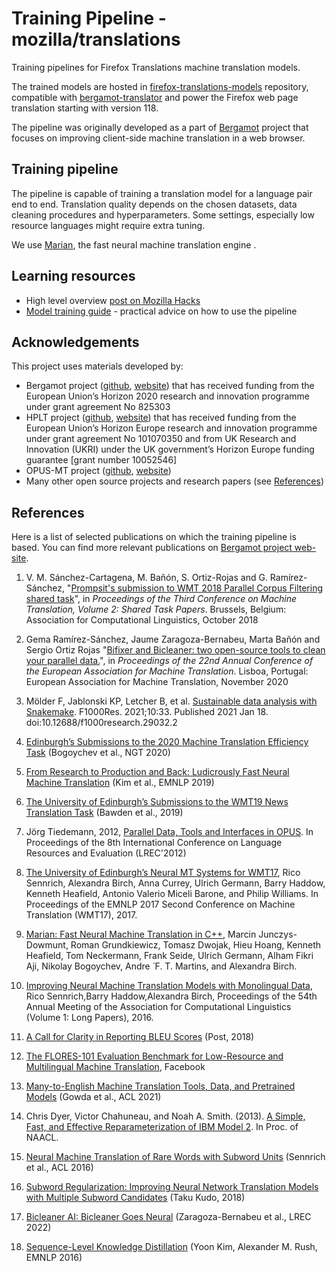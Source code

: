 # Training Pipeline - mozilla/translations

Training pipelines for Firefox Translations machine translation models.

The trained models are hosted in [firefox-translations-models](https://github.com/mozilla/firefox-translations-models/) repository,
compatible with [bergamot-translator](https://github.com/mozilla/bergamot-translator) and 
power the Firefox web page translation starting with version 118. 

The pipeline was originally developed as a part of [Bergamot](https://browser.mt/) project  that focuses on improving client-side machine translation in a web browser.

## Training pipeline

The pipeline is capable of training a translation model for a language pair end to end. 
Translation quality depends on the chosen datasets, data cleaning procedures and hyperparameters. 
Some settings, especially low resource languages might require extra tuning.

We use [Marian](https://marian-nmt.github.io), the fast neural machine translation engine .

## Learning resources

- High level overview [post on Mozilla Hacks](https://hacks.mozilla.org/2022/06/training-efficient-neural-network-models-for-firefox-translations/)
- [Model training guide](training/README.md) - practical advice on how to use the pipeline

## Acknowledgements
This project uses materials developed by:
- Bergamot project ([github](https://github.com/browsermt), [website](https://browser.mt/)) that has received funding from the European Union’s Horizon 2020 research and innovation programme under grant agreement No 825303
- HPLT project ([github](https://github.com/hplt-project), [website](https://hplt-project.org/)) that has received funding from the European Union’s Horizon Europe research and innovation programme under grant agreement No 101070350 and from UK Research and Innovation (UKRI) under the UK government’s Horizon Europe funding guarantee [grant number 10052546]
- OPUS-MT project ([github](https://github.com/Helsinki-NLP/Opus-MT), [website](https://opus.nlpl.eu/))
- Many other open source projects and research papers (see [References](README.md#references))

## References

Here is a list of selected publications on which the training pipeline is based. 
You can find more relevant publications on [Bergamot project web-site](https://browser.mt/publications).

1. V. M. Sánchez-Cartagena, M. Bañón, S. Ortiz-Rojas and G. Ramírez-Sánchez, 
"[Prompsit's submission to WMT 2018 Parallel Corpus Filtering shared task](http://www.statmt.org/wmt18/pdf/WMT116.pdf)",
in *Proceedings of the Third Conference on Machine Translation, Volume 2: Shared Task Papers*.
Brussels, Belgium: Association for Computational Linguistics, October 2018

2. Gema Ramírez-Sánchez, Jaume Zaragoza-Bernabeu, Marta Bañón and Sergio Ortiz Rojas 
"[Bifixer and Bicleaner: two open-source tools to clean your parallel data.](https://eamt2020.inesc-id.pt/proceedings-eamt2020.pdf#page=311)",
in *Proceedings of the 22nd Annual Conference of the European Association for Machine Translation*.
Lisboa, Portugal: European Association for Machine Translation, November 2020
   
3. Mölder F, Jablonski KP, Letcher B, et al. [Sustainable data analysis with Snakemake](https://pubmed.ncbi.nlm.nih.gov/34035898/). F1000Res. 2021;10:33. Published 2021 Jan 18. doi:10.12688/f1000research.29032.2

4. [Edinburgh’s Submissions to the 2020 Machine Translation Efficiency Task](https://aclanthology.org/2020.ngt-1.26) (Bogoychev et al., NGT 2020)

5. [From Research to Production and Back: Ludicrously Fast Neural Machine Translation](https://aclanthology.org/D19-5632) (Kim et al., EMNLP 2019)

6. [The University of Edinburgh’s Submissions to the WMT19 News Translation Task](https://aclanthology.org/W19-5304) (Bawden et al., 2019)

7. Jörg Tiedemann, 2012, [Parallel Data, Tools and Interfaces in OPUS](http://www.lrec-conf.org/proceedings/lrec2012/pdf/463_Paper.pdf). In Proceedings of the 8th International Conference on Language Resources and Evaluation (LREC'2012)
8. [The University of Edinburgh’s Neural MT Systems for WMT17](https://arxiv.org/abs/1708.00726), Rico Sennrich, Alexandra Birch, Anna Currey, Ulrich Germann, Barry Haddow, Kenneth Heafield, Antonio Valerio Miceli Barone, and Philip Williams. In Proceedings of the EMNLP 2017 Second Conference on Machine Translation (WMT17), 2017.
9. [Marian: Fast Neural Machine Translation in C++](https://arxiv.org/abs/1804.00344), Marcin Junczys-Dowmunt, Roman Grundkiewicz, Tomasz Dwojak, Hieu Hoang, Kenneth Heafield, Tom Neckermann, Frank Seide, Ulrich Germann, Alham Fikri Aji, Nikolay Bogoychev, Andre ́ F. T. Martins, and Alexandra Birch.
10. [Improving Neural Machine Translation Models with Monolingual Data](https://arxiv.org/abs/1511.06709), Rico Sennrich,Barry Haddow,Alexandra Birch, Proceedings of the 54th Annual Meeting of the Association for Computational Linguistics (Volume 1: Long Papers), 2016.
11. [A Call for Clarity in Reporting BLEU Scores](https://aclanthology.org/W18-6319) (Post, 2018)
12. [The FLORES-101 Evaluation Benchmark for Low-Resource and Multilingual Machine Translation](https://ai.facebook.com/research/publications/the-flores-101-evaluation-benchmark-for-low-resource-and-multilingual-machine-translation), Facebook
13. [Many-to-English Machine Translation Tools, Data, and Pretrained Models](https://aclanthology.org/2021.acl-demo.37) (Gowda et al., ACL 2021)
14. Chris Dyer, Victor Chahuneau, and Noah A. Smith. (2013). [A Simple, Fast, and Effective Reparameterization of IBM Model 2](http://www.ark.cs.cmu.edu/cdyer/fast_valign.pdf). In Proc. of NAACL.
15. [Neural Machine Translation of Rare Words with Subword Units](https://aclanthology.org/P16-1162) (Sennrich et al., ACL 2016)
16. [Subword Regularization: Improving Neural Network Translation Models with Multiple Subword Candidates](https://arxiv.org/abs/1804.10959) (Taku Kudo, 2018)
17. [Bicleaner AI: Bicleaner Goes Neural](https://aclanthology.org/2022.lrec-1.87.pdf) (Zaragoza-Bernabeu et al., LREC 2022)
18. [Sequence-Level Knowledge Distillation](https://arxiv.org/abs/1606.07947) (Yoon Kim, Alexander M. Rush, EMNLP 2016)
